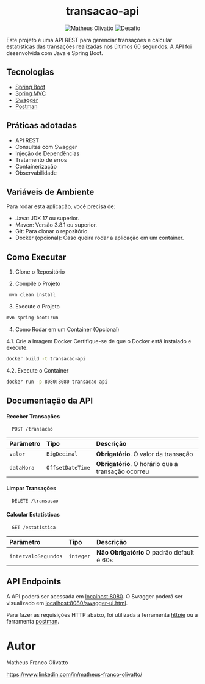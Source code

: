 <h1 align="center">
  transacao-api
</h1>

<p align="center">
 <img src="https://img.shields.io/static/v1?label=&message=Matheus-Olivatto&color=000000&labelColor=000000" alt="Matheus Olivatto" />
 <img src="https://img.shields.io/static/v1?label=&message=Desafio Jr&color=000000&labelColor=000000" alt="Desafio" />
</p>

Este projeto é uma API REST para gerenciar transações e calcular estatísticas das transações realizadas nos últimos 60 segundos. A API foi desenvolvida com Java e Spring Boot.


## Tecnologias
 
- [Spring Boot](https://spring.io/projects/spring-boot)
- [Spring MVC](https://docs.spring.io/spring-framework/reference/web/webmvc.html)
- [Swagger](https://swagger.io/)
- [Postman](https://www.postman.com/)


## Práticas adotadas

- API REST
- Consultas com Swagger
- Injeção de Dependências
- Tratamento de erros
- Containerização
- Observabilidade


## Variáveis de Ambiente

Para rodar esta aplicação, você precisa de:

- Java: JDK 17 ou superior.
- Maven: Versão 3.8.1 ou superior.
- Git: Para clonar o repositório.
- Docker (opcional): Caso queira rodar a aplicação em um container.


## Como Executar

1. Clone o Repositório

2. Compile o Projeto

```bash
 mvn clean install
```

3. Execute o Projeto

```bash
mvn spring-boot:run
```
4. Como Rodar em um Container (Opcional)

4.1. Crie a Imagem Docker
Certifique-se de que o Docker está instalado e execute:

```bash
docker build -t transacao-api
```

4.2. Execute o Container

```bash
docker run -p 8080:8080 transacao-api
```

## Documentação da API

#### Receber Transações

```http
  POST /transacao
```

| Parâmetro   | Tipo       | Descrição                           |
| :---------- | :--------- | :---------------------------------- |
| `valor` | `BigDecimal` | **Obrigatório**. O valor da transação 
| `dataHora` | `OffsetDateTime` | **Obrigatório**. O horário que a transação ocorreu

#### Limpar Transações

```http
  DELETE /transacao
```

#### Calcular Estatísticas

```http
  GET /estatistica
```

| Parâmetro   | Tipo       | Descrição                                   |
| :---------- | :--------- | :------------------------------------------ |
| `intervaloSegundos` | `integer` | **Não Obrigatório** O padrão default é 60s  |




## API Endpoints

A API poderá ser acessada em [localhost:8080](http://localhost:8080). 
O Swagger poderá ser visualizado em [localhost:8080/swagger-ui.html]((http://localhost:8080/swagger-ui/index.html)). 

Para fazer as requisições HTTP abaixo, foi utilizada a ferramenta [httpie](https://httpie.io) ou a ferramenta [postman](https://www.postman.com/).

# Autor

Matheus Franco Olivatto

https://www.linkedin.com/in/matheus-franco-olivatto/
